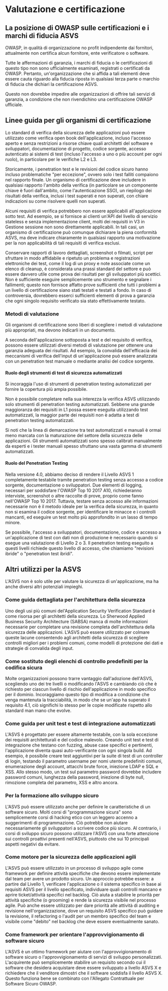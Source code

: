 # Valutazione e certificazione

## La posizione di OWASP sulle certificazioni e i marchi di fiducia ASVS

OWASP, in qualità di organizzazione no profit indipendente dai fornitori, attualmente non certifica alcun fornitore, ente verificatore o software.

Tutte le affermazioni di garanzia, i marchi di fiducia o le certificazioni di questo tipo non sono ufficialmente esaminati, registrati o certificati da OWASP. Pertanto, un'organizzazione che si affida a tali elementi deve essere cauta riguardo alla fiducia riposta in qualsiasi terza parte o marchio di fiducia che dichiari la certificazione ASVS.

Questo non dovrebbe impedire alle organizzazioni di offrire tali servizi di garanzia, a condizione che non rivendichino una certificazione OWASP ufficiale.

## Linee guida per gli organismi di certificazione

Lo standard di verifica della sicurezza delle applicazioni può essere utilizzato come verifica open book dell'applicazione, incluso l'accesso aperto e senza restrizioni a risorse chiave quali architetti del software e sviluppatori, documentazione di progetto, codice sorgente, accesso autenticato ai sistemi di test (incluso l'accesso a uno o più account per ogni ruolo), in particolare per le verifiche L2 e L3.

Storicamente, i penetration test e le revisioni del codice sicuro hanno incluso problematiche "per eccezione", ovvero solo i test falliti compaiono nel rapporto finale. Un organismo di certificazione deve includere in qualsiasi rapporto l'ambito della verifica (in particolare se un componente chiave è fuori dall'ambito, come l'autenticazione SSO), un riepilogo dei risultati della verifica, inclusi i test superati e non superati, con chiare indicazioni su come risolvere quelli non superati.

Alcuni requisiti di verifica potrebbero non essere applicabili all'applicazione sotto test. Ad esempio, se si fornisce ai clienti un'API del livello di servizio stateless e senza implementazione client, molti dei requisiti in V3 in Gestione sessione non sono direttamente applicabili. In tali casi, un organismo di certificazione può comunque dichiarare la piena conformità ASVS, ma deve indicare chiaramente in qualsiasi rapporto una motivazione per la non applicabilità di tali requisiti di verifica esclusi.

Conservare rapporti di lavoro dettagliati, screenshot o filmati, script per sfruttare in modo affidabile e ripetuto un problema e registrazioni elettroniche dei test, come il log di un proxy e note associate come un elenco di cleanup, è considerata una prassi standard del settore e può essere davvero utile come prova dei risultati per gli sviluppatori più scettici. Non è sufficiente eseguire semplicemente uno strumento e segnalare i fallimenti; questo non fornisce affatto prove sufficienti che tutti i problemi a un livello di certificazione siano stati testati e testati a fondo. In caso di controversia, dovrebbero esserci sufficienti elementi di prova a garanzia che ogni singolo requisito verificato sia stato effettivamente testato.

### Metodi di valutazione

Gli organismi di certificazione sono liberi di scegliere i metodi di valutazione più appropriati, ma devono indicarli in un documento.

A seconda dell'applicazione sottoposta a test e del requisito di verifica, possono essere utilizzati diversi metodi di valutazione per ottenere una garanzia adeguata dei risultati. Ad esempio, la convalida dell'efficacia dei meccanismi di verifica dell'input di un'applicazione può essere analizzata con un penetration test manuale o mediante analisi del codice sorgente.

#### Ruolo degli strumenti di test di sicurezza automatizzati

Si incoraggia l'uso di strumenti di penetration testing automatizzati per fornire la copertura più ampia possibile.

Non è possibile completare nella sua interezza la verifica ASVS utilizzando solo strumenti di penetration testing automatizzati. Sebbene una grande maggioranza dei requisiti in L1 possa essere eseguita utilizzando test automatizzati, la maggior parte dei requisiti non è adatta a test di penetration testing automatizzati.

Si noti che la linea di demarcazione tra test automatizzati e manuali è ormai meno marcata con la maturazione del settore della sicurezza delle applicazioni. Gli strumenti automatizzati sono spesso calibrati manualmente da esperti e i tester manuali spesso sfruttano una vasta gamma di strumenti automatizzati.

#### Ruolo del Penetration Testing

Nella versione 4.0, abbiamo deciso di rendere il Livello ASVS 1 completamente testabile tramite penetration testing senza accesso a codice sorgente, documentazione o sviluppatori. Due elementi di logging, necessari per soddisfare l'OWASP Top 10 2017 A10, richiederanno interviste, screenshot o altre raccolte di prove, proprio come fanno nell'OWASP Top 10 2017. Tuttavia, testare senza accesso alle informazioni necessarie non è il metodo ideale per la verifica della sicurezza, in quanto non si esamina il codice sorgente, per identificare le minacce e i controlli mancanti, ed eseguire un test molto più approfondito in un lasso di tempo minore.

Se possibile, l'accesso a sviluppatori, documentazione, codice e accesso a un'applicazione di test con dati non di produzione è necessario quando si esegue una valutazione di Livello 2 o 3. Il penetration testing eseguito a questi livelli richiede questo livello di accesso, che chiamiamo "revisioni ibride" o "penetration test ibridi".

## Altri utilizzi per la ASVS

L'ASVS non è solo utile per valutare la sicurezza di un'applicazione, ma ha anche diversi altri potenziali impieghi.

### Come guida dettagliata per l'architettura della sicurezza

Uno degli usi più comuni del'Application Security Verification Standard è come risorsa per gli architetti della sicurezza. Lo Sherwood Applied Business Security Architecture (SABSA) manca di molte informazioni necessarie per completare una revisione completa dell'architettura della sicurezza delle applicazioni. L'ASVS può essere utilizzato per colmare queste lacune consentendo agli architetti della sicurezza di scegliere controlli migliori per i problemi comuni, come modelli di protezione dei dati e strategie di convalida degli input.

### Come sostituto degli elenchi di controllo predefiniti per la codifica sicura

Molte organizzazioni possono trarre vantaggio dall'adozione dell'ASVS, scegliendo uno dei tre livelli o modificando l'ASVS e cambiando ciò che è richiesto per ciascun livello di rischio dell'applicazione in modo specifico per il dominio. Incoraggiamo questo tipo di modifica a condizione che venga mantenuta la tracciabilità, in modo che se un'app ha superato il requisito 4.1, ciò significhi lo stesso per le copie modificate rispetto allo standard man mano che evolve.

### Come guida per unit test e test di integrazione automatizzati

L'ASVS è progettato per essere altamente testabile, con la sola eccezione dei requisiti architetturali e del codice malevolo. Creando unit test e test di integrazione che testano con fuzzing, abuse case specifici e pertinenti, l'applicazione diventa quasi auto-verificante con ogni singola build. Ad esempio, è possibile creare test aggiuntivi per la suite di test di un controller di login, testando il parametro username per nomi utente predefiniti comuni, enumerazione degli account, attacchi brute force, iniezione LDAP e SQL e XSS. Allo stesso modo, un test sul parametro password dovrebbe includere password comuni, lunghezza della password, iniezione di byte null, rimozione completa del parametro, XSS e altro ancora.

### Per la formazione allo sviluppo sicuro

L'ASVS può essere utilizzato anche per definire le caratteristiche di un software sicuro. Molti corsi di "programmazione sicura" sono semplicemente corsi di hacking etico con un leggero accenno a suggerimenti di programmazione. Ciò potrebbe non aiutare necessariamente gli sviluppatori a scrivere codice più sicuro. Al contrario, i corsi di sviluppo sicuro possono utilizzare l'ASVS con una forte attenzione sui controlli proattivi presenti nell'ASVS, piuttosto che sui 10 principali aspetti negativi da evitare.

### Come motore per la sicurezza delle applicazioni agili

L'ASVS può essere utilizzato in un processo di sviluppo agile come framework per definire attività specifiche che devono essere implementate dal team per avere un prodotto sicuro. Un approccio potrebbe essere: a partire dal Livello 1, verificare l'applicazione o il sistema specifico in base ai requisiti ASVS per il livello specificato, individuare quali controlli mancano e aprire ticket/attività specifici nel backlog. Ciò aiuta a stabilire le priorità per attività specifiche (o grooming) e rende la sicurezza visibile nel processo agile. Può anche essere utilizzato per dare priorità alle attività di auditing e revisione nell'organizzazione, dove un requisito ASVS specifico può guidare la revisione, il refactoring o l'audit per un membro specifico del team e visibile come "debito" nel backlog che deve essere eventualmente sanato.

### Come framework per orientare l'approvvigionamento di software sicuro

L'ASVS è un ottimo framework per aiutare con l'approvvigionamento di software sicuro o l'approvvigionamento di servizi di sviluppo personalizzati. L'acquirente può semplicemente stabilire un requisito secondo cui il software che desidera acquistare deve essere sviluppato a livello ASVS X e richiedere che il venditore dimostri che il software soddisfa il livello ASVS X. Questo funziona bene se combinato con l'Allegato Contrattuale per Software Sicuro OWASP.
